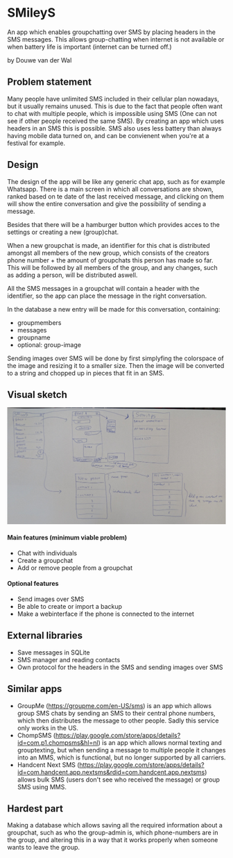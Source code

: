 # SMileyS
An app which enables groupchatting over SMS by placing headers in the SMS messages. This allows group-chatting when internet is not available or when battery life is important (internet can be turned off.)

by Douwe van der Wal


## Problem statement
Many people have unlimited SMS included in their cellular plan nowadays, but it usually remains unused. This is due to the fact that people often want to chat with multiple people, which is impossible using SMS (One can not see if other people received the same SMS). By creating an app which uses headers in an SMS this is possible. SMS also uses less battery than always having mobile data turned on, and can be convienent when you're at a festival for example.

## Design
The design of the app will be like any generic chat app, such as for example Whatsapp. 
There is a main screen in which all conversations are shown, ranked based on te date of the last received message, and clicking on them will show the entire conversation and give the possibility of sending a message. 

Besides that there will be a hamburger button which provides acces to the settings or creating a new (group)chat.

When a new groupchat is made, an identifier for this chat is distributed amongst all members of the new group, which consists of the creators phone number + the amount of groupchats this person has made so far. This will be followed by all members of the group, and any changes, such as adding a person, will be distributed aswell. 

All the SMS messages in a groupchat will contain a header with the identifier, so the app can place the message in the right conversation.

In the database a new entry will be made for this conversation, containing:
* groupmembers
* messages
* groupname
* optional: group-image

Sending images over SMS will be done by first simplyfing the colorspace of the image and resizing it to a smaller size. Then the image will be converted to a string and chopped up in pieces that fit in an SMS. 

## Visual sketch
![visual sketch](https://github.com/d0uwe/SMileyS/blob/master/docs/sketch.JPG?raw=true)

#### Main features (minimum viable problem)
* Chat with individuals 
* Create a groupchat
* Add or remove people from a groupchat

#### Optional features
* Send images over SMS
* Be able to create or import a backup
* Make a webinterface if the phone is connected to the internet

## External libraries
* Save messages in SQLite
* SMS manager and reading contacts
* Own protocol for the headers in the SMS and sending images over SMS

## Similar apps
* GroupMe (https://groupme.com/en-US/sms) is an app which allows group SMS chats by sending an SMS to their central phone numbers, which then distributes the message to other people. Sadly this service only works in the US.
* ChompSMS (https://play.google.com/store/apps/details?id=com.p1.chompsms&hl=nl) is an app which allows normal texting and grouptexting, but when sending a message to multiple people it changes into an MMS, which is functional, but no longer supported by all carriers.
* Handcent Next SMS (https://play.google.com/store/apps/details?id=com.handcent.app.nextsms&rdid=com.handcent.app.nextsms) allows bulk SMS (users don't see who received the message) or group SMS using MMS. 

## Hardest part
Making a database which allows saving all the required information about a groupchat, such as who the group-admin is, which phone-numbers are in the group, and altering this in a way that it works properly when someone wants to leave the group.
